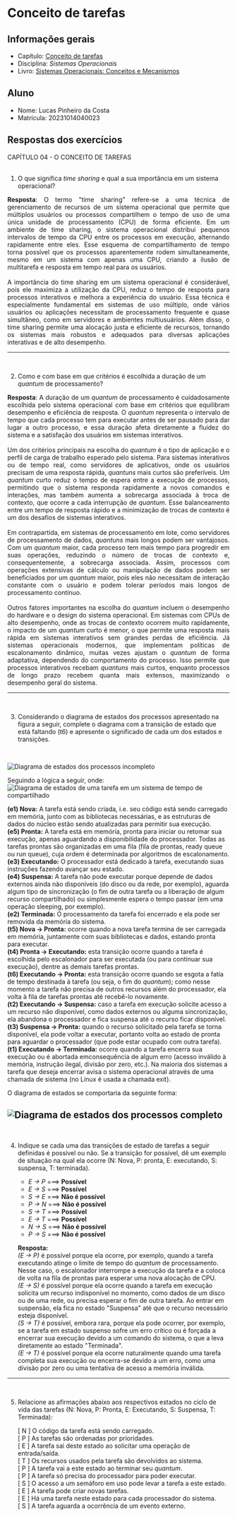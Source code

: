 # Conceito de tarefas

## Informações gerais

- Capítulo: [Conceito de tarefas](https://wiki.inf.ufpr.br/maziero/lib/exe/fetch.php?media=socm:socm-04.pdf)
- Disciplina: *Sistemas Operacionais*
- Livro: [Sistemas Operacionais: Conceitos e Mecanismos](https://wiki.inf.ufpr.br/maziero/doku.php?id=socm:start)

## Aluno

- Nome: Lucas Pinheiro da Costa
- Matrícula: 20231014040023

## Respostas dos exercícios

CAPÍTULO 04 - O CONCEITO DE TAREFAS
<br><br>

1. O que significa *time sharing* e qual a sua importância em um sistema operacional?

<p align=justify><b>Resposta</b>: O termo "time sharing" refere-se a uma técnica de gerenciamento de recursos de um sistema operacional que permite que múltiplos usuários ou processos compartilhem o tempo de uso de uma única unidade de processamento (CPU) de forma eficiente. Em um ambiente de time sharing, o sistema operacional distribui pequenos intervalos de tempo da CPU entre os processos em execução, alternando rapidamente entre eles. Esse esquema de compartilhamento de tempo torna possível que os processos aparentemente rodem simultaneamente, mesmo em um sistema com apenas uma CPU, criando a ilusão de multitarefa e resposta em tempo real para os usuários.
<br><br>A importância do time sharing em um sistema operacional é considerável, pois ele maximiza a utilização da CPU, reduz o tempo de resposta para processos interativos e melhora a experiência do usuário. Essa técnica é especialmente fundamental em sistemas de uso múltiplo, onde vários usuários ou aplicações necessitam de processamento frequente e quase simultâneo, como em servidores e ambientes multiusuários. Além disso, o time sharing permite uma alocação justa e eficiente de recursos, tornando os sistemas mais robustos e adequados para diversas aplicações interativas e de alto desempenho.</p>

---
<br>

2. Como e com base em que critérios é escolhida a duração de um <i>quantum</i> de processamento?

<p align=justify><b>Resposta</b>: A duração de um <i>quantum</i> de processamento é cuidadosamente escolhida pelo sistema operacional com base em critérios que equilibram desempenho e eficiência de resposta. O <i>quantum</i> representa o intervalo de tempo que cada processo tem para executar antes de ser pausado para dar lugar a outro processo, e essa duração afeta diretamente a fluidez do sistema e a satisfação dos usuários em sistemas interativos.
<br><br>Um dos critérios principais na escolha do <i>quantum</i> é o tipo de aplicação e o perfil de carga de trabalho esperado pelo sistema. Para sistemas interativos ou de tempo real, como servidores de aplicativos, onde os usuários precisam de uma resposta rápida, <i>quantuns</i> mais curtos são preferíveis. Um <i>quantum</i> curto reduz o tempo de espera entre a execução de processos, permitindo que o sistema responda rapidamente a novos comandos e interações, mas também aumenta a sobrecarga associada à troca de contexto, que ocorre a cada interrupção de <i>quantum</i>. Esse balanceamento entre um tempo de resposta rápido e a minimização de trocas de contexto é um dos desafios de sistemas interativos.
<br><br>Em contrapartida, em sistemas de processamento em lote, como servidores de processamento de dados, <i>quantuns</i> mais longos podem ser vantajosos. Com um <i>quantum</i> maior, cada processo tem mais tempo para progredir em suas operações, reduzindo o número de trocas de contexto e, consequentemente, a sobrecarga associada. Assim, processos com operações extensivas de cálculo ou manipulação de dados podem ser beneficiados por um <i>quantum</i> maior, pois eles não necessitam de interação constante com o usuário e podem tolerar períodos mais longos de processamento contínuo.
<br><br>Outros fatores importantes na escolha do <i>quantum</i> incluem o desempenho do hardware e o design do sistema operacional. Em sistemas com CPUs de alto desempenho, onde as trocas de contexto ocorrem muito rapidamente, o impacto de um <i>quantum</i> curto é menor, o que permite uma resposta mais rápida em sistemas interativos sem grandes perdas de eficiência. Já sistemas operacionais modernos, que implementam políticas de escalonamento dinâmico, muitas vezes ajustam o <i>quantum</i> de forma adaptativa, dependendo do comportamento do processo. Isso permite que processos interativos recebam <i>quantuns</i> mais curtos, enquanto processos de longo prazo recebem quanta mais extensos, maximizando o desempenho geral do sistema.</p>

---
<br>

3. Considerando o diagrama de estados dos processos apresentado na figura a seguir, complete o diagrama com a transição de estado que está faltando (t6) e apresente o significado de cada um dos estados e transições.
<br>

![Diagrama de estados dos processos incompleto](/04-tarefa-conceito/imagens/imagem1.jpg)

Seguindo a lógica a seguir, onde:  
![Diagrama de estados de uma tarefa em um sistema de tempo de compartilhado](/04-tarefa-conceito/imagens/imagem2.jpg)  

**(e1) Nova:** A tarefa está sendo criada, i.e. seu código está sendo carregado em memória, junto com as bibliotecas necessárias, e as estruturas de dados do núcleo estão sendo atualizadas para permitir sua execução.  
**(e5) Pronta:** A tarefa está em memória, pronta para iniciar ou retomar sua execução, apenas aguardando a disponibilidade do processador. Todas as tarefas prontas são organizadas em uma fila (fila de prontas, ready queue ou run queue), cuja ordem é determinada por algoritmos de escalonamento.  
**(e3) Executando:** O processador está dedicado à tarefa, executando suas instruções fazendo avançar seu estado.  
**(e4) Suspensa:** A tarefa não pode executar porque depende de dados externos ainda não disponíveis (do disco ou da rede, por exemplo), aguarda algum tipo de sincronização (o fim de outra tarefa ou a liberação de algum recurso compartilhado) ou simplesmente espera o tempo passar (em uma operação sleeping, por exemplo).  
**(e2) Terminada:** O processamento da tarefa foi encerrado e ela pode ser removida da memória do sistema.  
**(t5) Nova → Pronta:** ocorre quando a nova tarefa termina de ser carregada em memória, juntamente com suas bibliotecas e dados, estando pronta para executar.  
**(t4) Pronta → Executando:** esta transição ocorre quando a tarefa é escolhida pelo escalonador para ser executada (ou para continuar sua execução), dentre as demais tarefas prontas.  
**(t6) Executando → Pronta:** esta transição ocorre quando se esgota a fatia de tempo destinada à tarefa (ou seja, o fim do <i>quantum</i>); como nesse momento a tarefa não precisa de outros recursos além do processador, ela volta à fila de tarefas prontas até recebê-lo novamente.  
**(t2) Executando → Suspensa:** caso a tarefa em execução solicite acesso a um recurso não disponível, como dados externos ou alguma sincronização, ela abandona o processador e fica suspensa até o recurso ficar disponível.  
**(t3) Suspensa → Pronta:** quando o recurso solicitado pela tarefa se torna disponível, ela pode voltar a executar, portanto volta ao estado de pronta para aguardar o processador (que pode estar ocupado com outra tarefa).  
**(t1) Executando → Terminada:** ocorre quando a tarefa encerra sua execução ou é abortada emconsequência de algum erro (acesso inválido à memória, instrução ilegal, divisão por zero, etc.). Na maioria dos sistemas a tarefa que deseja encerrar avisa o sistema operacional através de uma chamada de sistema (no Linux é usada a chamada exit).

O diagrama de estados se comportaria da seguinte forma:  

![Diagrama de estados dos processos completo](/04-tarefa-conceito/imagens/imagem3.jpg)
---
<br>

4. Indique se cada uma das transições de estado de tarefas a seguir definidas é possível ou não. Se a transição for possível, dê um exemplo de situação na qual ela ocorre (N: Nova, P: pronta, E: executando, S: suspensa, T: terminada).

   

   * *E → P* ===> **Possível**  
   * *E → S* ===> **Possível**  
   * *S → E* ===> **Não é possível**  
   * *P → N* ===> **Não é possível**  
   * *S → T* ===> **Possível**  
   * *E → T* ===> **Possível**  
   * *N → S* ===> **Não é possível**  
   * *P → S* ===> **Não é possível**

	**Resposta:**  
	*(E → P)* é possível porque ela ocorre, por exemplo, quando a tarefa executando atinge o limite de tempo do <i>quantum</i> de processamento. Nesse caso, o escalonador interrompe a execução da tarefa e a coloca de volta na fila de prontas para esperar uma nova alocação de CPU.  
	*(E → S)* é possível porque ela ocorre quando a tarefa em execução solicita um recurso indisponível no momento, como dados de um disco ou de uma rede, ou precisa esperar o fim de outra tarefa. Ao entrar em suspensão, ela fica no estado "Suspensa" até que o recurso necessário esteja disponível.  
*(S → T)* é possível, embora rara, porque ela pode ocorrer, por exemplo, se a tarefa em estado suspenso sofre um erro crítico ou é forçada a encerrar sua execução devido a um comando do sistema, o que a leva diretamente ao estado "Terminada".  
*(E → T)* é possível porque ela ocorre naturalmente quando uma tarefa completa sua execução ou encerra-se devido a um erro, como uma divisão por zero ou uma tentativa de acesso a memória inválida.
---
<br>

5. Relacione as afirmações abaixo aos respectivos estados no ciclo de vida das tarefas (N: Nova, P: Pronta, E: Executando, S: Suspensa, T: Terminada):

	  
	\[ N \] O código da tarefa está sendo carregado.  
\[ P \] As tarefas são ordenadas por prioridades.  
\[ E \] A tarefa sai deste estado ao solicitar uma operação de entrada/saída.  
\[ T \] Os recursos usados pela tarefa são devolvidos ao sistema.  
\[ P \] A tarefa vai a este estado ao terminar seu <i>quantum</i>.  
\[ P \] A tarefa só precisa do processador para poder executar.  
\[ S \] O acesso a um semáforo em uso pode levar a tarefa a este estado.  
\[ E \] A tarefa pode criar novas tarefas.  
\[ E \] Há uma tarefa neste estado para cada processador do sistema.  
\[ S \] A tarefa aguarda a ocorrência de um evento externo.